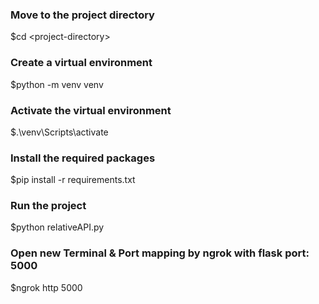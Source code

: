 ### Move to the project directory

$cd \<project-directory\>

### Create a virtual environment

$python -m venv venv

### Activate the virtual environment

$.\venv\Scripts\activate

### Install the required packages

$pip install -r requirements.txt

### Run the project

$python relativeAPI.py

### Open new Terminal & Port mapping by ngrok with flask port: 5000

$ngrok http 5000
